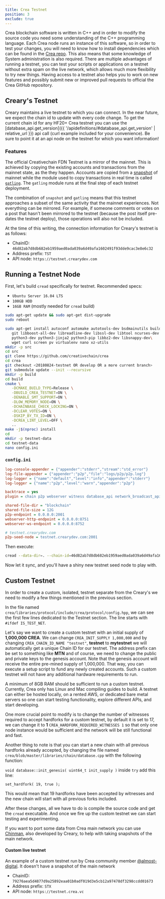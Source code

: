 ```yaml
---
title: Crea Testnet
position: 3
exclude: true
---
```


Crea blockchain software is written in C++ and in order to modify the source code you need some understanding of the C++ programming language. Each Crea node runs an instance of this software, so in order to test your changes, you will need to know how to install dependencies which can be found in the [Crea repo](https://github.com/creativechain/crea/blob/master/doc/building.md). This also means that some knowledge of System administration is also required. There are multiple advantages of running a testnet, you can test your scripts or applications on a testnet without extra spam on the live network, which allows much more flexibility to try new things. Having access to a testnet also helps you to work on new features and possibly submit new or improved pull requests to official the Crea GitHub repository.

## Creary's Testnet

Creary maintains a live testnet to which you can connect. In the near future, we expect the chain id to update with every code change. To get the current chain id for any HF20+ Crea testnet you can use the [database_api.get_version]({{ '/apidefinitions/#database_api.get_version' | relative_url }}) api call (curl example included for your convenience). Be sure to point it at an api node on the testnet for which you want information!


### Features

The official Creativechain FDN Testnet is a mirror of the mainnet.  This is achieved by copying the existing accounts and transactions from the mainnet state, as the they happen.  Accounts are copied from a [snapshot](https://github.com/creativechain/chinman#taking-a-snapshot) of mainnet while the module used to copy transactions in real time is called [`gatling`](https://github.com/creativechain/chinman#gatling-transactions-from-mainnet).  The `gatling` module runs at the final step of each testnet deployment.

The combination of `snapshot` and `gatling` means that this testnet approaches a subset of the same activity that the mainnet experiences.  Not everything can be mirrored.  For example, if someone comments or votes on a post that hasn't been mirrored to the testnet (because the post itself pre-dates the testnet deploy), those operations will also not be included.

At the time of this writing, the connection information for Creary's testnet is as follows: 
 
* ChainID: `46d82ab7d8db682eb1959aed0ada039a6d49afa1602491f93dde9cac3e8e6c32`
* Address prefix: `TST`
* API node: `https://testnet.crearydev.com`

## Running a Testnet Node

First, let's build `cread` specifically for testnet.  Recommended specs:

* `Ubuntu Server 16.04 LTS`
* `100GB HDD`
* `16GB RAM` (mostly needed for `cread` build)

```bash
sudo apt-get update && sudo apt-get dist-upgrade
sudo reboot

sudo apt-get install autoconf automake autotools-dev bsdmainutils build-essential cmake doxygen \
   git libboost-all-dev libreadline-dev libssl-dev libtool ncurses-dev pbzip2 pkg-config \
   python3-dev python3-jinja2 python3-pip libbz2-dev libsnappy-dev\
   wget curl screen pv virtualenv nano xz-utils
mkdir -p src
cd src
git clone https://github.com/creativechain/crea
cd crea
git checkout <20180824-testnet OR develop OR a more current branch>
git submodule update --init --recursive
mkdir -p build
cd build
cmake \
   -DCMAKE_BUILD_TYPE=Release \
   -DBUILD_CREA_TESTNET=ON \
   -DENABLE_SMT_SUPPORT=ON \
   -DLOW_MEMORY_NODE=ON \
   -DCHAINBASE_CHECK_LOCKING=ON \
   -DCLEAR_VOTES=ON \
   -DSKIP_BY_TX_ID=ON \
   -DCREA_LINT_LEVEL=OFF \
   ..
make -j$(nproc) install
cd
mkdir -p testnet-data
cd testnet-data
nano config.ini
```

### `config.ini`

```ini
log-console-appender = {"appender":"stderr","stream":"std_error"}
log-file-appender = {"appender":"p2p","file":"logs/p2p/p2p.log"}
log-logger = {"name":"default","level":"info","appender":"stderr"}
log-logger = {"name":"p2p","level":"warn","appender":"p2p"}

backtrace = yes
plugin = chain p2p webserver witness database_api network_broadcast_api block_api 

shared-file-dir = "blockchain"
shared-file-size = 12G
p2p-endpoint = 0.0.0.0:2001
webserver-http-endpoint = 0.0.0.0:8751
webserver-ws-endpoint = 0.0.0.0:8752

# testnet.crearydev.com
p2p-seed-node = testnet.crearydev.com:2001
```

Then execute:

```bash
cread --data-dir=. --chain-id=46d82ab7d8db682eb1959aed0ada039a6d49afa1602491f93dde9cac3e8e6c32
```

Now let it sync, and you'll have a shiny new testnet seed node to play with.

## Custom Testnet

In order to create a custom, isolated, testnet separate from the Creary's we need to modify a few things mentioned in the previous section.

In the file named `crea/libraries/protocol/include/crea/protocol/config.hpp`, we can see the first few lines dedicated to the Testnet section. The line starts with `#ifdef IS_TEST_NET`.

Let's say we want to create a custom testnet with an initial supply of **1,000,000 CREA**. We can change `CREA_INIT_SUPPLY 1,000,000` and by changing `CREA_CHAIN_ID_NAME "testnet"`, **testnet** to **mytestnet** we will automatically get a unique Chain ID for our testnet. The address prefix can be set to something like **MTN** and of course, we need to change the public and private keys to the genesis account. Note that the genesis account will receive the entire pre-mined supply of 1,000,000. That way, you can execute a setup script to fund any newly created accounts. Such a custom testnet will not have any additional hardware requirements to run.

A minimum of 8GB RAM should be sufficient to run a custom testnet. Currently, Crea only has Linux and Mac compiling guides to build. A testnet can either be hosted locally, on a rented AWS, or dedicated bare metal servers so one can start testing functionality, explore different APIs, and start developing.

One more crucial point to modify is to change the number of witnesses required to accept hardforks for a custom testnet, by default it is set to 17, we can change it to **1** `CREA_HARDFORK_REQUIRED_WITNESSES 1` so that only one node instance would be sufficient and the network will be still functional and fast.

Another thing to note is that you can start a new chain with all previous hardforks already accepted, by changing the file named `crea/blob/master/libraries/chain/database.cpp` with the following function:

`void database::init_genesis( uint64_t init_supply )` inside `try` add this line:

`set_hardfork( 19, true );`

This would mean that 19 hardforks have been accepted by witnesses and the new chain will start with all previous forks included.

After these changes, all we have to do is compile the source code and get the `cread` executable. And once we fire up the custom testnet we can start testing and experimenting.

If you want to port some data from Crea main network you can use [Chinman](https://github.com/creativechain/chinman), also developed by Creary, to help with taking snapshots of the main network.

#### Custom live testnet

An example of a custom testnet run by Crea community member [@almost-digital](https://creary.net/@almost-digital). It doesn't have a snapshot of the main network

*   ChainID: `79276aea5d4877d9a25892eaa01b0adf019d3e5cb12a97478df3298ccdd01673`
*   Address prefix: `STX`
*   API node: `https://testnet.crea.vc`
